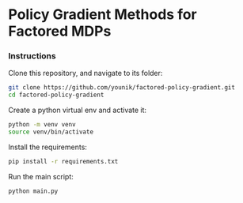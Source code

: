 # Policy Gradient Methods for Factored MDPs

### Instructions

Clone this repository, and navigate to its folder:
```bash
git clone https://github.com/younik/factored-policy-gradient.git
cd factored-policy-gradient
```

Create a python virtual env and activate it:
```bash
python -m venv venv
source venv/bin/activate
```

Install the requirements:

```bash
pip install -r requirements.txt
```

Run the main script:
```bash
python main.py
```


